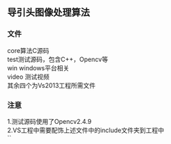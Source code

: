 ## 导引头图像处理算法
### 文件
 core算法C源码<br>
 test测试源码，包含C++，Opencv等<br>
 win windows平台相关<br>
 video 测试视频<br>
 其余四个为Vs2013工程所需文件<br>
### 注意
 1.测试源码使用了Opencv2.4.9<br>
 2.VS工程中需要配饰上述文件中的include文件夹到工程中<br>
``
